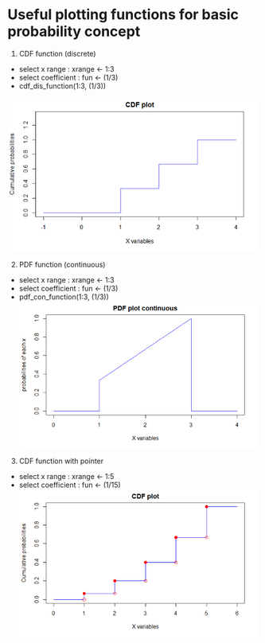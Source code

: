 # Useful plotting functions for basic probability concept 

1. CDF function (discrete)
  
  - select x range : xrange <- 1:3
  - select coefficient : fun <- (1/3)
  - cdf_dis_function(1:3, (1/3))
  
  ![cdf](plots/packet1.png)
  
2. PDF function (continuous)

  - select x range : xrange <- 1:3
  - select coefficient : fun <- (1/3)
  - pdf_con_function(1:3, (1/3))
  ![pdf](plots/packet2.png)

3. CDF function with pointer

  - select x range : xrange <- 1:5
  - select coefficient : fun <- (1/15)
  ![pdf](plots/packet3.png)
